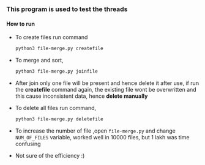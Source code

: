 ### This program is used to test the threads

#### How to run
- To create files run command 
    ```sh
    python3 file-merge.py createfile
    ```
- To merge and sort,
    ```sh
    python3 file-merge.py joinfile
    ```
- After join only one file will be present and hence delete it after use, if run the **createfile** command again, the existing file wont be overwritten and this cause inconsistent data, hence **delete manually**

- To delete all files run command,  
    ```sh
    python3 file-merge.py deletefile
    ```
- To increase the number of file ,open `file-merge.py` and change `NUM_OF_FILES` variable, worked well in 10000 files, but 1 lakh was time confusing
- Not sure of the efficiency :)  
